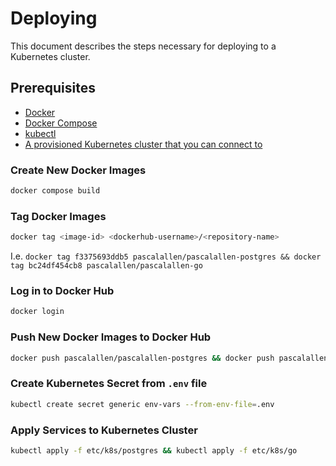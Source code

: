 # Deploying

This document describes the steps necessary for deploying to a Kubernetes cluster.

## Prerequisites

- [Docker](https://www.docker.com/)
- [Docker Compose](https://docs.docker.com/compose/)
- [kubectl](https://kubernetes.io/docs/tasks/tools/#kubectl)
- [A provisioned Kubernetes cluster that you can connect to](https://kubernetes.io/docs/home/#set-up-a-k8s-cluster)

### Create New Docker Images

```bash
docker compose build
```

### Tag Docker Images

```bash
docker tag <image-id> <dockerhub-username>/<repository-name>
```

I.e. `docker tag f3375693ddb5 pascalallen/pascalallen-postgres && docker tag bc24df454cb8 pascalallen/pascalallen-go`

### Log in to Docker Hub

```bash
docker login
```

### Push New Docker Images to Docker Hub

```bash
docker push pascalallen/pascalallen-postgres && docker push pascalallen/pascalallen-go
``` 

### Create Kubernetes Secret from `.env` file

```bash
kubectl create secret generic env-vars --from-env-file=.env
```

### Apply Services to Kubernetes Cluster

```bash
kubectl apply -f etc/k8s/postgres && kubectl apply -f etc/k8s/go
```
